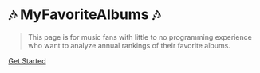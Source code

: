 <!-- _coverpage.md -->

# :notes: **MyFavoriteAlbums** :notes:

> This page is for music fans with little to no programming experience who want to analyze annual rankings of their favorite albums.

[Get Started](#home-page)